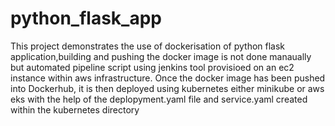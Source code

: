 # python_flask_app
This project demonstrates the use of dockerisation of python flask application,building and  pushing the docker image is not done manaually but automated pipeline script using jenkins tool provisioed  on an ec2 instance within aws infrastructure.
Once the docker image has been pushed into Dockerhub, it is then deployed using kubernetes either minikube or aws eks with the help of the deplopyment.yaml file and service.yaml created within the kubernetes directory
